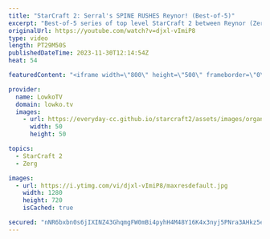 ```yaml
---
title: "StarCraft 2: Serral's SPINE RUSHES Reynor! (Best-of-5)"
excerpt: "Best-of-5 series of top level StarCraft 2 between Reynor (Zerg) and Serral (Zerg). This match is from the ESL SC2 Masters Winter Europe Regionals. Support my work: https://patreon.com/lowkotv  Lowko merch: https://lowko.shop Tech setup: https://lowko.tv/setup  My second channel: https://youtube.com/morelowko"
originalUrl: https://youtube.com/watch?v=djxl-vImiP8
type: video
length: PT29M50S
publishedDateTime: 2023-11-30T12:14:54Z
heat: 54

featuredContent: "<iframe width=\"800\" height=\"500\" frameborder=\"0\" src=\"https://www.youtube.com/embed/djxl-vImiP8\" allow=\"accelerometer; autoplay; encrypted-media; gyroscope; picture-in-picture\" allowfullscreen></iframe>"

provider:
  name: LowkoTV
  domain: lowko.tv
  images:
    - url: https://everyday-cc.github.io/starcraft2/assets/images/organizations/lowko.tv-50x50.jpg
      width: 50
      height: 50

topics:
  - StarCraft 2
  - Zerg

images:
  - url: https://i.ytimg.com/vi/djxl-vImiP8/maxresdefault.jpg
    width: 1280
    height: 720
    isCached: true

secured: "nNR6bxbn0s6jIXINZ43GhqmgFW0mBi4pyhH4M48Y16K4x3nyj5PNra3AHkz5eDKeNEaBIvZ2RIanW4FRoxKihVSfosTNxNHReMNSFlKJH9XeKm9U+nTFWvEBDki+g34qfyb6gy37dac990LV4rPhsdSLhmX8mF/dZsbf6Buh+xCB1PBvKNDbVYvDKWUt+qPPLSYmfSTW/uHuNKJcjlh+wfX+MBCB2J/+DJwDvnuW+HEoS5a5gzzPkwHzqOjWTK4dr/QYgYD/fH1cIK+hDRdQ9w9J0GUWkoiYuNuzW6gCE9SdLAd4vWHj6dzTlyIu9IOYOV5qgIGjXSoK2pkCFxLM0+llFGl4wX5W7AK/4iudhtjS3OAtuteTX6qXOSLNe6dPRKsz3kaotBimgVWcDgjMJ02d5EDLAnes5rHEUiar0YA=;nQ1DhRSw+Ibxts1Xcy3vkw=="
---
```


